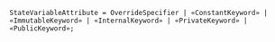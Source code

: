 <!-- This file is generated automatically by infrastructure scripts. Please don't edit by hand. -->

<!-- markdownlint-disable first-line-h1 -->

```{ .ebnf .slang-ebnf #StateVariableAttribute }
StateVariableAttribute = OverrideSpecifier | «ConstantKeyword» | «ImmutableKeyword» | «InternalKeyword» | «PrivateKeyword» | «PublicKeyword»;
```
